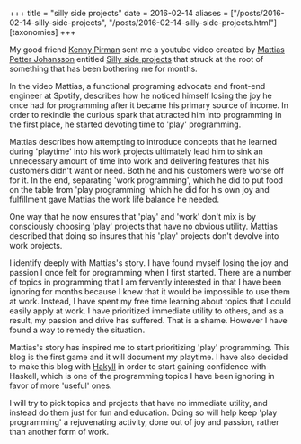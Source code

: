 +++
title = "silly side projects"
date = 2016-02-14
aliases = ["/posts/2016-02-14-silly-side-projects", "/posts/2016-02-14-silly-side-projects.html"]
[taxonomies]
+++

My good friend [Kenny Pirman](https://github.com/kenjinp) sent me a youtube
video created by [Mattias Petter Johansson](https://twitter.com/mpjme) entitled
[Silly side projects](https://www.youtube.com/watch?v=RpWsBCaJQQ8) that struck
at the root of something that has been bothering me for months.

In the video Mattias, a functional programing advocate and front-end engineer
at Spotify, describes how he noticed himself losing the joy he once had for
programming after it became his primary source of income.  In order to rekindle
the curious spark that attracted him into programming in the first place, he
started devoting time to 'play' programming.

Mattias describes how attempting to introduce concepts that he learned during
'playtime' into his work projects ultimately lead him to sink an unnecessary
amount of time into work and delivering features that his customers didn't want
or need.  Both he and his customers were worse off for it.  In the end,
separating 'work programming', which he did to put food on the table from 'play
programming' which he did for his own joy and fulfillment gave Mattias the
work life balance he needed.

One way that he now ensures that 'play' and 'work' don't mix is by consciously
choosing 'play' projects that have no obvious utility.  Mattias described that
doing so insures that his 'play' projects don't devolve into work projects.

I identify deeply with Mattias's story.  I have found myself losing the joy
and passion I once felt for programming when I first started.  There are a
number of topics in programming that I am fervently interested in that I have
been ignoring for months because I knew that it would be impossible to use them
at work.  Instead, I have spent my free time learning about topics that I could
easily apply at work.  I have prioritized immediate utility to others, and as a
result, my passion and drive has suffered. That is a shame. However I have
found a way to remedy the situation.

Mattias's story has inspired me to start prioritizing 'play' programming.  This
blog is the first game and it will document my playtime.  I have also decided
to make this blog with [Hakyll](https://jaspervdj.be/hakyll/) in order to start
gaining confidence with Haskell, which is one of the programming topics I have
been ignoring in favor of more 'useful' ones.

I will try to pick topics and projects that have no immediate utility, and
instead do them just for fun and education.  Doing so will help keep 'play
programming' a rejuvenating activity, done out of joy and passion, rather than
another form of work.

